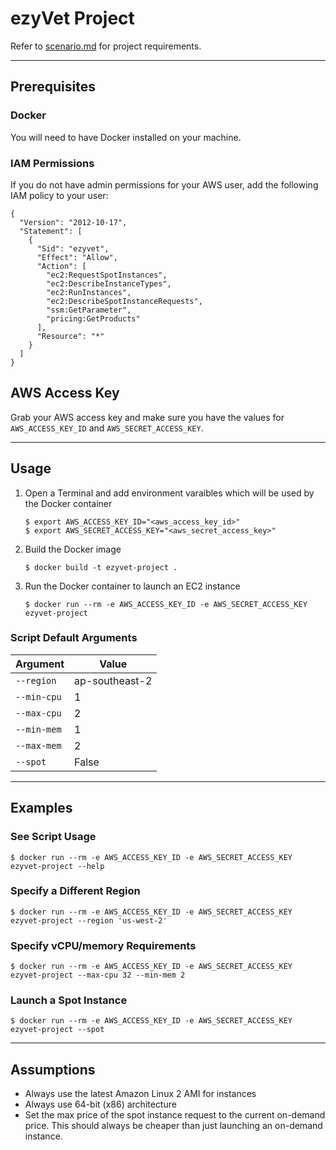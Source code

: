 # ezyVet Project

Refer to [scenario.md](doc/scenario.md) for project requirements.

---

## Prerequisites

### Docker

You will need to have Docker installed on your machine.

### IAM Permissions

If you do not have admin permissions for your AWS user, add the following IAM policy to your user:

```
{
  "Version": "2012-10-17",
  "Statement": [
    {
      "Sid": "ezyvet",
      "Effect": "Allow",
      "Action": [
        "ec2:RequestSpotInstances",
        "ec2:DescribeInstanceTypes",
        "ec2:RunInstances",
        "ec2:DescribeSpotInstanceRequests",
        "ssm:GetParameter",
        "pricing:GetProducts"
      ],
      "Resource": "*"
    }
  ]
}
```

## AWS Access Key

Grab your AWS access key and make sure you have the values for `AWS_ACCESS_KEY_ID` and `AWS_SECRET_ACCESS_KEY`.

---

## Usage

1. Open a Terminal and add environment varaibles which will be used by the Docker container

    ```
    $ export AWS_ACCESS_KEY_ID="<aws_access_key_id>"
    $ export AWS_SECRET_ACCESS_KEY="<aws_secret_access_key>"
    ```

2. Build the Docker image

    ```
    $ docker build -t ezyvet-project .
    ```

3. Run the Docker container to launch an EC2 instance

    ```
    $ docker run --rm -e AWS_ACCESS_KEY_ID -e AWS_SECRET_ACCESS_KEY ezyvet-project
    ```

### Script Default Arguments

| Argument | Value |
| --- | --- |
| `--region` | ap-southeast-2 |
| `--min-cpu` | 1 |
| `--max-cpu` | 2 |
| `--min-mem` | 1 |
| `--max-mem` | 2 |
| `--spot` | False |

---

## Examples

### See Script Usage

```
$ docker run --rm -e AWS_ACCESS_KEY_ID -e AWS_SECRET_ACCESS_KEY ezyvet-project --help
```

### Specify a Different Region

```
$ docker run --rm -e AWS_ACCESS_KEY_ID -e AWS_SECRET_ACCESS_KEY ezyvet-project --region 'us-west-2'
```

### Specify vCPU/memory Requirements

```
$ docker run --rm -e AWS_ACCESS_KEY_ID -e AWS_SECRET_ACCESS_KEY ezyvet-project --max-cpu 32 --min-mem 2
```

### Launch a Spot Instance

```
$ docker run --rm -e AWS_ACCESS_KEY_ID -e AWS_SECRET_ACCESS_KEY ezyvet-project --spot
```

---

## Assumptions

- Always use the latest Amazon Linux 2 AMI for instances
- Always use 64-bit (x86) architecture
- Set the max price of the spot instance request to the current on-demand price. This should always be cheaper than just launching an on-demand instance.